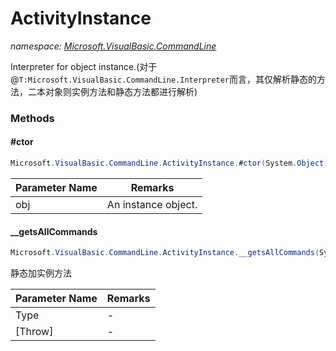 ﻿# ActivityInstance
_namespace: <a href="#" onClick="load('/docs/Microsoft.VisualBasic.CommandLine/index.md')">Microsoft.VisualBasic.CommandLine</a>_

Interpreter for object instance.(对于@``T:Microsoft.VisualBasic.CommandLine.Interpreter``而言，其仅解析静态的方法，二本对象则实例方法和静态方法都进行解析)



### Methods

#### #ctor
```csharp
Microsoft.VisualBasic.CommandLine.ActivityInstance.#ctor(System.Object)
```


|Parameter Name|Remarks|
|--------------|-------|
|obj|An instance object.|


#### __getsAllCommands
```csharp
Microsoft.VisualBasic.CommandLine.ActivityInstance.__getsAllCommands(System.Type,System.Boolean)
```
静态加实例方法

|Parameter Name|Remarks|
|--------------|-------|
|Type|-|
|[Throw]|-|




